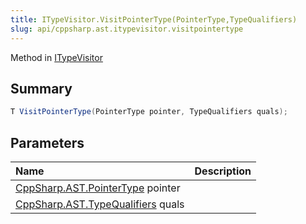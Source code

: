 ```yaml
---
title: ITypeVisitor.VisitPointerType(PointerType,TypeQualifiers)
slug: api/cppsharp.ast.itypevisitor.visitpointertype
---
```

Method in [ITypeVisitor](/api/cppsharp/ast/itypevisitor)

## Summary



```csharp
T VisitPointerType(PointerType pointer, TypeQualifiers quals);
```

## Parameters

|Name|Description|
|:---|:---|
|[CppSharp.AST.PointerType](/api/cppsharp/ast/pointertype) pointer||
|[CppSharp.AST.TypeQualifiers](/api/cppsharp/ast/typequalifiers) quals||

